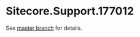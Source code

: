# Sitecore.Support.177012

See [master branch](https://github.com/sitecoresupport/Sitecore.Support.177012) for details.